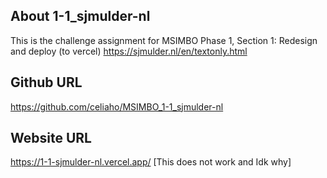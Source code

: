 ## About  1-1_sjmulder-nl
This is the challenge assignment for MSIMBO Phase 1, Section 1: Redesign and deploy (to vercel) https://sjmulder.nl/en/textonly.html

## Github URL
https://github.com/celiaho/MSIMBO_1-1_sjmulder-nl

## Website URL
https://1-1-sjmulder-nl.vercel.app/ 
[This does not work and Idk why]